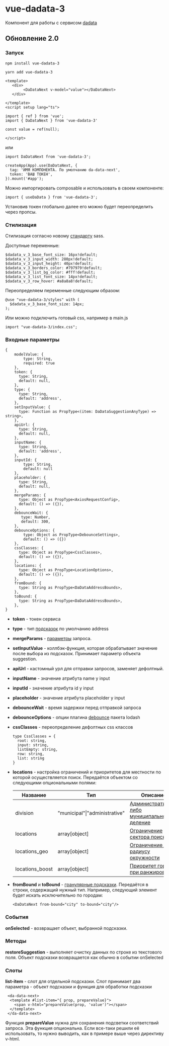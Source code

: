 # vue-dadata-3

Компонент для работы с сервисом [dadata](https://dadata.ru/)

## Обновление 2.0


### Запуск

```
npm install vue-dadata-3

```

```
yarn add vue-dadata-3

```

```
<template>
   <div>
        <DaDataNext v-model="value"></DaDataNext>
   </div>

</template>
<script setup lang="ts">

import { ref } from 'vue';
import { DaDataNext } from 'vue-dadata-3'

const value = ref(null);

</script>
```

или

```
import DaDataNext from 'vue-dadata-3';

createApp(App).use(DaDataNext, {
  tag: 'ИМЯ КОМПОНЕНТА. По умолчанию da-data-next',
  token: 'ВАШ ТОКЕН',
}).mount('#app');

```
Можно импортировать composable и использовать в своем компоненте:

```
import { useDaData } from 'vue-dadata-3';

```


Установив токен глобально далее его можно будет переопределить через пропсы.

### Стилизация

Стилизация согласно новому [стандарту](https://sass-lang.com/documentation/at-rules/use#configuration) sass.

Доступные переменные:

```
$dadata_v_3_base_font_size: 16px!default;
$dadata_v_3_input_width: 280px!default;
$dadata_v_3_input_height: 40px!default;
$dadata_v_3_borders_color: #797979!default;
$dadata_v_3_list_bg_color: #fff!default;
$dadata_v_3_list_font_size: 14px!default;
$dadata_v_3_row_hover: #a8a8a8!default;

```
Переопределяем переменные следующим образом:

```
@use "vue-dadata-3/styles" with (
  $dadata_v_3_base_font_size: 14px;
);

```

Или можно подключить готовый css, например в main.js

```
import "vue-dadata-3/index.css";

```


### Входные параметры

```
{
    modelValue: {
        type: String,
        required: true
    },
    token: {
      type: String,
      default: null,
    },
    type: {
      type: String,
      default: 'address',
    },
    setInputValue: {
      type: Function as PropType<(item: DaDataSuggestionAnyType) => string>,
    },
    apiUrl: {
      type: String,
      default: null,
    },
    inputName: {
      type: String,
      default: 'address',
    },
    inputId: {
        type: String,
        default: null
    },
    placeholder: {
      type: String,
      default: null,
    },
    mergeParams: {
      type: Object as PropType<AxiosRequestConfig>,
      default: () => ({}),
    },
    debounceWait: {
       type: Number,
       default: 300,
    },
    debounceOptions: {
        type: Object as PropType<DebounceSettings>,
        default: () => ({})
    },
    cssClasses: {
      type: Object as PropType<CssClasses>,
      default: () => ({}),
    },
    locations: {
      type: Object as PropType<LocationOptions>,
      default: () => ({}),
    },
    fromBound: {
      type: String as PropType<DaDataAddressBounds>,
    },
    toBound: {
      type: String as PropType<DaDataAddressBounds>,
    },
}

```

- **token** - токен сервиса

- **type** - тип [подсказок](https://dadata.ru/suggestions/usage/) по умолчанию address

- **mergeParams** - [параметры](https://confluence.hflabs.ru/display/SGTDOC/HTTP+API) запроса.

- **setInputValue** - коллбэк-функция, которая обрабатывает значение после выбора из подсказок. Принимает параметр объекта suggestion.

- **apiUrl** - кастомный урл для отправки запросов, заменяет дефолтный.

- **inputName** - значение атрибута name у input

- **inputId** - значение атрибута id у input

- **placeholder** - значение атрибута placeholder у input

- **debounceWait** - время задержки перед отправкой запроса

- **debounceOptions** - опции плагина [debounce](https://lodash.com/docs/4.17.15#debounce) пакета lodash

- **cssClasses** - переопределение дефолтных css классов
  ```
  type CssClasses = {
    root: string,
    input: string,
    listEmpty: string,
    row: string,
    list: string
  }
  ```
- **locations** - настройка ограничений и приоритетов для местности по которой осуществляется поиск. 
Передаётся объектом со следующими опциональными полями:

  | Название        | Тип                           | Описание                                                                                                            |
  |-----------------|-------------------------------|---------------------------------------------------------------------------------------------------------------------|
  | division        | "municipal"\|"administrative" | [Административное либо муниципальное деление](https://confluence.hflabs.ru/pages/viewpage.action?pageId=1326056589) |
  | locations       | array[object]                 | [Ограничение сектора поиска](https://confluence.hflabs.ru/pages/viewpage.action?pageId=204669108)                   |
  | locations_geo   | array[object]                 | [Ограничение по радиусу окружности](https://confluence.hflabs.ru/pages/viewpage.action?pageId=990871806)            |
  | locations_boost | array[object]                 | [Приоритет города при ранжировании](https://confluence.hflabs.ru/pages/viewpage.action?pageId=285343795)            |

- **fromBound** и **toBound** - [гранулярные подсказки](https://confluence.hflabs.ru/pages/viewpage.action?pageId=222888017). Передаётся в строки, содержащий нужный тип. Например, следующий элемент будет искать исключительно по городам: 

  ```vue
  <DaDataNext from-bound="city" to-bound="city"/>
  ```

### События

**onSelected** - возвращает объект, выбранной подсказки.

### Методы

**restoreSuggestion** - выполняет очистку данных по строке из текстового поля. Объект подсказки возвращается как обычно в событии onSelected

### Слоты

**list-item** - слот для отдельной подсказки. Слот принимает два параметра - объект подсказки и функция для обработки подсказки

```
 <da-data-next>
  <template #list-item="{ prop, prepareValue}">
    <span v-html="prepareValue(prop, 'value')"></span>
  </template>
 </da-data-next>
```

Функция **prepareValue** нужна для сохранения подсветки соответствий запроса. 
Эта функция опциональна. Если все-таки решили её использовать, то нужно выводить, как в примере выше через директиву v-html.
